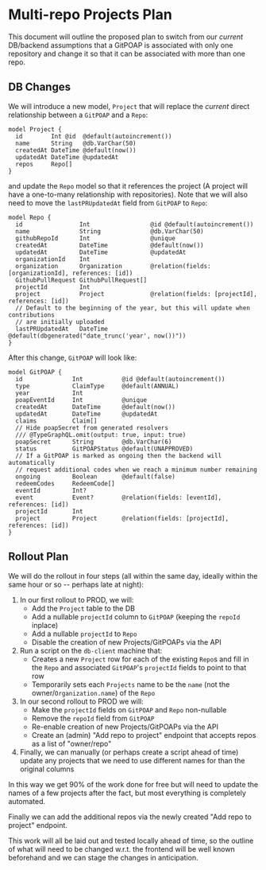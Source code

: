 # Multi-repo Projects Plan

This document will outline the proposed plan to switch from our *current* DB/backend assumptions
that a GitPOAP is associated with only one repository and change it so that it can be associated
with more than one repo.

## DB Changes

We will introduce a new model, `Project` that will replace the *current* direct relationship between
a `GitPOAP` and a `Repo`:
```prisma
model Project {
  id        Int @id  @default(autoincrement())
  name      String   @db.VarChar(50)
  createdAt DateTime @default(now())
  updatedAt DateTime @updatedAt
  repos     Repo[]
}
```
and update the `Repo` model so that it references the project (A project will have a
one-to-many relationship with repositories). Note that we will also need to move the
`lastPRUpdatedAt` field from `GitPOAP` to `Repo`:
```prisma
model Repo {
  id                Int                 @id @default(autoincrement())
  name              String              @db.VarChar(50)
  githubRepoId      Int                 @unique
  createdAt         DateTime            @default(now())
  updatedAt         DateTime            @updatedAt
  organizationId    Int
  organization      Organization        @relation(fields: [organizationId], references: [id])
  GithubPullRequest GithubPullRequest[]
  projectId         Int
  project           Project             @relation(fields: [projectId], references: [id])
  // Default to the beginning of the year, but this will update when contributions
  // are initially uploaded
  lastPRUpdatedAt   DateTime            @default(dbgenerated("date_trunc('year', now())"))
}
```
After this change, `GitPOAP` will look like:
```prisma
model GitPOAP {
  id              Int           @id @default(autoincrement())
  type            ClaimType     @default(ANNUAL)
  year            Int
  poapEventId     Int           @unique
  createdAt       DateTime      @default(now())
  updatedAt       DateTime      @updatedAt
  claims          Claim[]
  // Hide poapSecret from generated resolvers
  /// @TypeGraphQL.omit(output: true, input: true)
  poapSecret      String        @db.VarChar(6)
  status          GitPOAPStatus @default(UNAPPROVED)
  // If a GitPOAP is marked as ongoing then the backend will automatically
  // request additional codes when we reach a minimum number remaining
  ongoing         Boolean       @default(false)
  redeemCodes     RedeemCode[]
  eventId         Int?
  event           Event?        @relation(fields: [eventId], references: [id])
  projectId       Int
  project         Project       @relation(fields: [projectId], references: [id])
}
```

## Rollout Plan

We will do the rollout in four steps (all within the same day, ideally within the same hour or so -- perhaps late at night):

1. In our first rollout to PROD, we will:
    - Add the `Project` table to the DB
    - Add a nullable `projectId` column to `GitPOAP` (keeping the `repoId` inplace)
    - Add a nullable `projectId` to `Repo`
    - Disable the creation of new Projects/GitPOAPs via the API
2. Run a script on the `db-client` machine that:
    - Creates a new `Project` row for each of the existing `Repo`s and fill in the `Repo` and associated
        `GitPOAP`'s `projectId` fields to point to that row
    - Temporarily sets each `Projects` name to be the `name` (not the owner/`Organization.name`) of the `Repo`
3. In our second rollout to PROD we will:
    - Make the `projectId` fields on `GitPOAP` and `Repo` non-nullable
    - Remove the `repoId` field from `GitPOAP`
    - Re-enable creation of new Projects/GitPOAPs via the API
    - Create an (admin) "Add repo to project" endpoint that accepts repos as a list of "owner/repo"
4. Finally, we can manually (or perhaps create a script ahead of time) update any projects that we need
    to use different names for than the original columns

In this way we get 90% of the work done for free but will need to update the names of a few projects after the fact,
but most everything is completely automated.

Finally we can add the additional repos via the newly created "Add repo to project" endpoint.

This work will all be laid out and tested locally ahead of time, so the outline of what will need to be changed w.r.t. the frontend
will be well known beforehand and we can stage the changes in anticipation.
